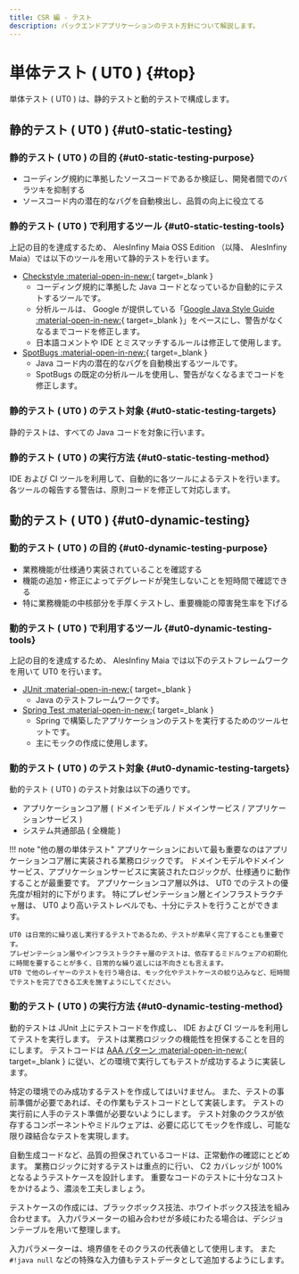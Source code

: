 ```yaml
---
title: CSR 編 - テスト
description: バックエンドアプリケーションのテスト方針について解説します。
---
```


# 単体テスト ( UT0 ) {#top}

単体テスト ( UT0 ) は、静的テストと動的テストで構成します。

## 静的テスト ( UT0 ) {#ut0-static-testing}

### 静的テスト ( UT0 ) の目的 {#ut0-static-testing-purpose}

- コーディング規約に準拠したソースコードであるか検証し、開発者間でのバラツキを抑制する
- ソースコード内の潜在的なバグを自動検出し、品質の向上に役立てる

### 静的テスト ( UT0 ) で利用するツール {#ut0-static-testing-tools}

上記の目的を達成するため、 AlesInfiny Maia OSS Edition （以降、 AlesInfiny Maia）では以下のツールを用いて静的テストを行います。

- [Checkstyle :material-open-in-new:](https://checkstyle.org/){ target=_blank }
    - コーディング規約に準拠した Java コードとなっているか自動的にテストするツールです。
    - 分析ルールは、 Google が提供している「[Google Java Style Guide :material-open-in-new:](https://checkstyle.sourceforge.io/styleguides/google-java-style-20180523/javaguide.html){ target=_blank }」をベースにし、警告がなくなるまでコードを修正します。
    - 日本語コメントや IDE とミスマッチするルールは修正して使用します。
- [SpotBugs :material-open-in-new:](https://spotbugs.github.io/){ target=_blank }
    - Java コード内の潜在的なバグを自動検出するツールです。
    - SpotBugs の既定の分析ルールを使用し、警告がなくなるまでコードを修正します。

### 静的テスト ( UT0 ) のテスト対象 {#ut0-static-testing-targets}

静的テストは、すべての Java コードを対象に行います。

### 静的テスト ( UT0 ) の実行方法 {#ut0-static-testing-method}

IDE および CI ツールを利用して、自動的に各ツールによるテストを行います。
各ツールの報告する警告は、原則コードを修正して対応します。

## 動的テスト ( UT0 ) {#ut0-dynamic-testing}

### 動的テスト ( UT0 ) の目的 {#ut0-dynamic-testing-purpose}

- 業務機能が仕様通り実装されていることを確認する
- 機能の追加・修正によってデグレードが発生しないことを短時間で確認できる
- 特に業務機能の中核部分を手厚くテストし、重要機能の障害発生率を下げる

### 動的テスト ( UT0 ) で利用するツール {#ut0-dynamic-testing-tools}

上記の目的を達成するため、 AlesInfiny Maia では以下のテストフレームワークを用いて UT0 を行います。

- [JUnit :material-open-in-new:](https://junit.org/){ target=_blank }
    - Java のテストフレームワークです。
- [Spring Test :material-open-in-new:](https://spring.pleiades.io/spring-framework/docs/current/reference/html/testing.html){ target=_blank }
    - Spring で構築したアプリケーションのテストを実行するためのツールセットです。
    - 主にモックの作成に使用します。

### 動的テスト ( UT0 ) のテスト対象 {#ut0-dynamic-testing-targets}

動的テスト ( UT0 ) のテスト対象は以下の通りです。

- アプリケーションコア層 ( ドメインモデル / ドメインサービス / アプリケーションサービス )
- システム共通部品 ( 全機能 )

!!! note "他の層の単体テスト"
    アプリケーションにおいて最も重要なのはアプリケーションコア層に実装される業務ロジックです。
    ドメインモデルやドメインサービス、アプリケーションサービスに実装されたロジックが、仕様通りに動作することが最重要です。
    アプリケーションコア層以外は、 UT0 でのテストの優先度が相対的に下がります。
    特にプレゼンテーション層とインフラストラクチャ層は、 UT0 より高いテストレベルでも、十分にテストを行うことができます。

    UT0 は日常的に繰り返し実行するテストであるため、テストが素早く完了することも重要です。
    プレゼンテーション層やインフラストラクチャ層のテストは、依存するミドルウェアの初期化に時間を要することが多く、日常的な繰り返しには不向きとも言えます。
    UT0 で他のレイヤーのテストを行う場合は、モック化やテストケースの絞り込みなど、短時間でテストを完了できる工夫を施すようにしてください。

### 動的テスト ( UT0 ) の実行方法 {#ut0-dynamic-testing-method}

動的テストは JUnit 上にテストコードを作成し、 IDE および CI ツールを利用してテストを実行します。
テストは業務ロジックの機能性を担保することを目的にします。
テストコードは [AAA パターン :material-open-in-new:](https://wiki.c2.com/?ArrangeActAssert){ target=_blank } に従い、どの環境で実行してもテストが成功するように実装します。

特定の環境でのみ成功するテストを作成してはいけません。
また、テストの事前準備が必要であれば、その作業もテストコードとして実装します。
テストの実行前に人手のテスト準備が必要ないようにします。
テスト対象のクラスが依存するコンポーネントやミドルウェアは、必要に応じてモックを作成し、可能な限り疎結合なテストを実現します。

自動生成コードなど、品質の担保されているコードは、正常動作の確認にとどめます。
業務ロジックに対するテストは重点的に行い、 C2 カバレッジが 100% となるようテストケースを設計します。
重要なコードのテストに十分なコストをかけるよう、濃淡を工夫しましょう。

テストケースの作成には、ブラックボックス技法、ホワイトボックス技法を組み合わせます。
入力パラメーターの組み合わせが多岐にわたる場合は、デシジョンテーブルを用いて整理します。

入力パラメーターは、境界値をそのクラスの代表値として使用します。
また `#!java null` などの特殊な入力値もテストデータとして追加するようにします。
